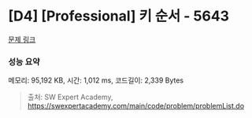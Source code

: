 # [D4] [Professional] 키 순서 - 5643 

[문제 링크](https://swexpertacademy.com/main/code/problem/problemDetail.do?contestProbId=AWXQsLWKd5cDFAUo) 

### 성능 요약

메모리: 95,192 KB, 시간: 1,012 ms, 코드길이: 2,339 Bytes



> 출처: SW Expert Academy, https://swexpertacademy.com/main/code/problem/problemList.do